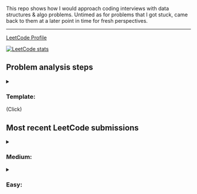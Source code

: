 This repo shows how I would approach coding interviews with data structures & algo problems. Untimed as for problems that I got stuck, came back to them at a later point in time for fresh perspectives.

---
[LeetCode Profile](https://leetcode.com/hanjustin/)

[![LeetCode stats](https://leetcode-stats-six.vercel.app/?username=hanjustin)](https://leetcode.com/hanjustin/)

## Problem analysis steps

<details>
  <summary><h3>Template:</h3> (Click)</summary>
Most problems were analyzed and broken down into following sections when solving them.

```
# Input:
# Output:
# General cases & example I/O:
# Edge cases
# High level
# Algorithm
# Time/Space complexity

Code
```
</details>

## Most recent LeetCode submissions

<details>
  <summary><h3>Medium:</h3></summary>

| #    |                 LeetCode Problem Link                                                                      |         My Analysis & Code                                                                      |   Time   |   Space   |
| ---- | ---------------------------------------------------------------------------------------------------------- | ----------------------------------------------------------------------------------------------- |----------|-----------|
| 38   | [Count and Say](https://leetcode.com/problems/count-and-say/)                                              | [Counting.swift](/LeetCode/38.%20Count%20and%20Say/38.%20Counting.swift)                        | O(x^n)   | O(x^n)    |
| 103  | [Binary Tree Zigzag Level Order Traversal](https://leetcode.com/problems/binary-tree-zigzag-level-order-traversal/) | [BFS.py](/LeetCode/103.%20Binary%20Tree%20Zigzag%20Level%20Order%20Traversal/103.%20BFS.py) | O(N)     | O(N)      |
| 162  | [Find Peak Element](https://leetcode.com/problems/find-peak-element/)                                      | [Binary Search.py](/LeetCode/162.%20Find%20Peak%20Element/162.%20Binary%20Search.py)            | O(log N) | O(1)      |
| 209  | [Minimum Size Subarray Sum](https://leetcode.com/problems/minimum-size-subarray-sum/)                      | [Two Pointers.py](/LeetCode/209.%20Minimum%20Size%20Subarray%20Sum/209.%20Two%20Pointers.py)    | O(N)     | O(1)      |
| 649  | [Dota2 Senate](https://leetcode.com/problems/dota2-senate/)                                                | [Two Queues.py](/LeetCode/649.%20Dota2%20Senate/649.%20Two%20Queues.py)                         | O(N)     | O(N)      |
| 658  | [Find K Closest Elements](https://leetcode.com/problems/find-k-closest-elements)                           | [Binary Search.py](/LeetCode/658.%20Find%20K%20Closest%20Elements/658.%20Binary%20Search.py)                         | O(log N + k)     | O(1)      |
| 852  | [Peak Index in a Mountain Array](https://leetcode.com/problems/peak-index-in-a-mountain-array/)            | [Binary Search.py](/LeetCode/852.%20Peak%20Index%20in%20a%20Mountain%20Array/852.%20Binary%20Search.py)    | O(log N) | O(1)      |
| 921  | [Minimum Add to Make Parentheses Valid](https://leetcode.com/problems/minimum-add-to-make-parentheses-valid/)  | [Counting.py](/LeetCode/921.%20Minimum%20Add%20to%20Make%20Parentheses%20Valid/921.%20Counting.py)     | O(N)     | O(1)      |
| 1115 | [Print FooBar Alternately](https://leetcode.com/problems/print-foobar-alternately/)                        | [Semaphore.py](/LeetCode/1115.%20Print%20FooBar%20Alternately/1115.%20Semaphore.py)             | -        | -          |
| 1472 | [Design Browser History](https://leetcode.com/problems/design-browser-history/)                            | [Two Stacks.py](/LeetCode/1472.%20Design%20Browser%20History/1472.%20Two%20Stacks.py)                | Visit: <br> O(1) <br><br> Back & <br>Forward: <br> O(min(k, h)) | O(N * M)      |

</details>

<details>
  <summary><h3>Easy:</h3></summary>


| #    |                 LeetCode Problem Link                                                                      |         My Analysis & Code                                                                      |   Time   |   Space   |
| ---- | ---------------------------------------------------------------------------------------------------------- | ----------------------------------------------------------------------------------------------- |----------|-----------|
| 257  | [Binary Tree Paths](https://leetcode.com/problems/binary-tree-paths/)                                      | [DFS.py](/LeetCode/257.%20Binary%20Tree%20Paths/257.%20DFS.py)                                  | O(N log N)  | O(N log N)      |
| 1108 | [Defanging an IP Address](https://leetcode.com/problems/defanging-an-ip-address/)                          | [Linear Search.py](/LeetCode/1108.%20Defanging%20an%20IP%20Address/1108.%20Linear%20Search.py)  | O(N)     | O(N)      |
| 1114 | [Print in Order](https://leetcode.com/problems/print-in-order/)                                            | [Concurrency Lock.py](/LeetCode/1114.%20Print%20in%20Order/1114.%20Concurrency%20Lock.py)       | -        | -          |


</details>
